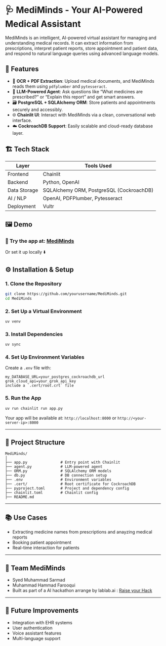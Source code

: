 
# 🩺 MediMinds - Your AI-Powered Medical Assistant
MediMinds is an intelligent, AI-powered virtual assistant for managing and understanding medical records. It can extract information from prescriptions, interpret patient reports, store appointment and patient data, and respond to natural language queries using advanced language models.

## 🚀 Features
- 📄 **OCR + PDF Extraction**: Upload medical documents, and MediMinds reads them using `pdfplumber` and `pytesseract`.
- 🧠 **LLM-Powered Agent**: Ask questions like “What medicines are prescribed?” or “Explain this report” and get smart answers.
- 🗃 **PostgreSQL + SQLAlchemy ORM**: Store patients and appointments securely and accessibly.
- 🌐 **Chainlit UI**: Interact with MediMinds via a clean, conversational web interface.
- ☁️ **CockroachDB Support**: Easily scalable and cloud-ready database layer.


## 🏗️ Tech Stack
| Layer        | Tools Used                                          |
| ------------ | --------------------------------------------------- |
| Frontend     | Chainlit                                            |
| Backend      | Python, OpenAI                                      |
| Data Storage | SQLAlchemy ORM, PostgreSQL (CockroachDB)            |
| AI / NLP     | OpenAI, PDFPlumber, Pytesseract                     |
| Deployment   | Vultr                                               |

## 🖼️ Demo

### 🧪  Try the app at:  [MediMinds](http://140.82.12.120:8000/)

Or set it up locally ⬇️


## ⚙️ Installation & Setup

### 1. Clone the Repository

```bash
git clone https://github.com/yourusername/MediMinds.git
cd MediMinds
````

### 2. Set Up a Virtual Environment

```bash
uv venv
```

### 3. Install Dependencies

```bash
uv sync
```

### 4. Set Up Environment Variables

Create a `.env` file with:

```env
my_DATABASE_URL=your_postgres_cockroachdb_url
grok_cloud_api=your_grok_api_key
include a `.cert/root.crt` file 
```

### 5. Run the App

```bash
uv run chainlit run app.py 
```

Your app will be available at:
`http://localhost:8000` or `http://<your-server-ip>:8000`

---

## 🧩 Project Structure

```
MediMinds/
│
├── app.py               # Entry point with Chainlit
├── agent.py             # LLM-powered agent
├── ORM.py               # SQLAlchemy ORM models
├── db.py                # DB connection setup
├── .env                 # Environment variables
├── .cert/               # Root certificate for CockroachDB
├── pyproject.toml       # Project and dependency config
├── chainlit.toml        # Chainlit config
├── README.md
```

---

## 📚 Use Cases

* Extracting medicine names from prescriptions and anayzing medical reports
* Booking patient appointment 
* Real-time interaction for patients  

---

## 👥 Team MediMinds

* Syed Muhammad Sarmad
* Muhammad Hammad Farooqui
* Built as part of a AI hackathon arrange by lablab.ai : [Raise your Hack](https://lablab.ai/event/raise-your-hack)

---

## 📌 Future Improvements

* Integration with EHR systems
* User authentication
* Voice assistant features
* Multi-language support

